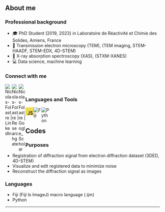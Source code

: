 ## About me

### Professional background
- 🎓 PhD Student (2019, 2023) in Laboratoire de Réactivité et Chimie des Solides, Amiens, France
- 🔬 Transmission electron microscopy (TEM), (TEM imaging, STEM-HAADF, STEM-EDX, 4D-STEM)
- 🔬 X-ray absorption spectroscopy (XAS), (STXM-XANES)
- 💻 Data science, machine learning


### Connect with me

[<img align="left" alt="Nicolas-Folastre | LinkedIn" width="22px" src="https://www.svgrepo.com/show/303299/linkedin-icon-2-logo.svg" />][linkedin]
[<img align="left" alt="Nicolas-Folastre | Researchgate" width="22px" src="https://upload.wikimedia.org/wikipedia/commons/thumb/5/5e/ResearchGate_icon_SVG.svg/1024px-ResearchGate_icon_SVG.svg.png" />][Researchgate]
[<img align="left" alt="Nicolas-Folastre | Google_Scholar" width="22px" src="https://upload.wikimedia.org/wikipedia/commons/thumb/c/c7/Google_Scholar_logo.svg/1024px-Google_Scholar_logo.svg.png" />][Google_Scholar]

<br />

### Languages and Tools

<img align="left" alt="JavaScript" width="26px" src="https://raw.githubusercontent.com/github/explore/80688e429a7d4ef2fca1e82350fe8e3517d3494d/topics/javascript/javascript.png" />
<img align="left" alt="Fiji" width="26px" src="https://upload.wikimedia.org/wikipedia/commons/thumb/5/55/FIJI_%28software%29_Logo.svg/1200px-FIJI_%28software%29_Logo.svg.png" />
<img align="left" alt="Python" width="26px" src="https://upload.wikimedia.org/wikipedia/commons/thumb/c/c3/Python-logo-notext.svg/1869px-Python-logo-notext.svg.png" />

<br />
<br />

## Codes

### Purposes
- Registration of diffraction signal from electron diffraction dataset (3DED, 4D-STEM)
- Visualize and edit registered data to minimize noise
- Reconstruct the diffraction signal as images
### Languages
- Fiji (Fiji Is ImageJ) macro language (.ijm) 
- Python
---

[linkedin]: https://www.linkedin.com/in/nicolas-folastre-224639175/
[Researchgate]: https://www.researchgate.net/profile/Nicolas-Folastre
[Google_Scholar]: https://scholar.google.com/citations?user=CJnlotkAAAAJ&hl=fr&oi=ao

